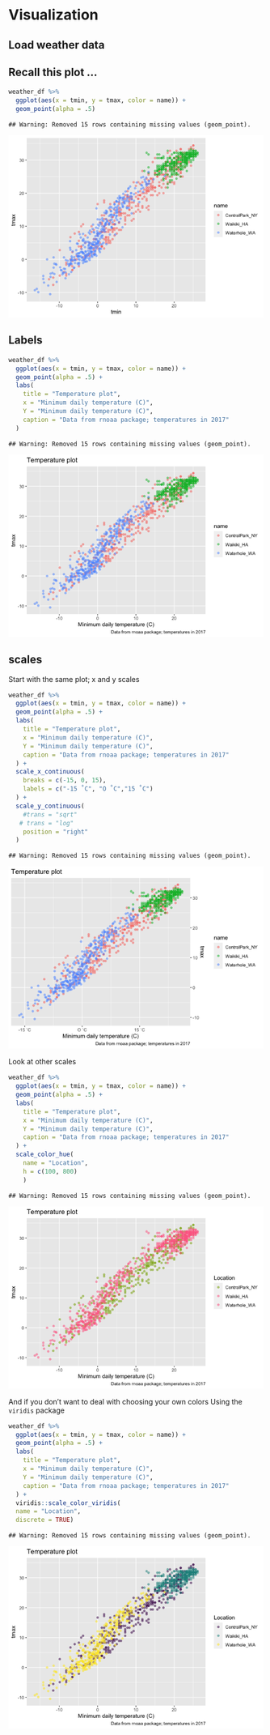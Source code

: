 Visualization
================

## Load weather data

## Recall this plot …

``` r
weather_df %>% 
  ggplot(aes(x = tmin, y = tmax, color = name)) + 
  geom_point(alpha = .5)
```

    ## Warning: Removed 15 rows containing missing values (geom_point).

![](viz_ii_files/figure-gfm/unnamed-chunk-2-1.png)<!-- -->

## Labels

``` r
weather_df %>% 
  ggplot(aes(x = tmin, y = tmax, color = name)) + 
  geom_point(alpha = .5) + 
  labs(
    title = "Temperature plot", 
    x = "Minimum daily temperature (C)",
    Y = "Minimum daily temperature (C)",
    caption = "Data from rnoaa package; temperatures in 2017"
  )
```

    ## Warning: Removed 15 rows containing missing values (geom_point).

![](viz_ii_files/figure-gfm/unnamed-chunk-3-1.png)<!-- -->

## scales

Start with the same plot; x and y scales

``` r
weather_df %>% 
  ggplot(aes(x = tmin, y = tmax, color = name)) + 
  geom_point(alpha = .5) + 
  labs(
    title = "Temperature plot", 
    x = "Minimum daily temperature (C)",
    Y = "Minimum daily temperature (C)",
    caption = "Data from rnoaa package; temperatures in 2017"
  ) + 
  scale_x_continuous(
    breaks = c(-15, 0, 15), 
    labels = c("-15 ˚C", "O ˚C","15 ˚C")
  ) + 
  scale_y_continuous(
    #trans = "sqrt"
   # trans = "log"
    position = "right"
  )
```

    ## Warning: Removed 15 rows containing missing values (geom_point).

![](viz_ii_files/figure-gfm/unnamed-chunk-4-1.png)<!-- -->

Look at other scales

``` r
weather_df %>% 
  ggplot(aes(x = tmin, y = tmax, color = name)) + 
  geom_point(alpha = .5) + 
  labs(
    title = "Temperature plot", 
    x = "Minimum daily temperature (C)",
    Y = "Minimum daily temperature (C)",
    caption = "Data from rnoaa package; temperatures in 2017"
  ) +
  scale_color_hue(
    name = "Location",
    h = c(100, 800)
    )
```

    ## Warning: Removed 15 rows containing missing values (geom_point).

![](viz_ii_files/figure-gfm/unnamed-chunk-5-1.png)<!-- -->

And if you don’t want to deal with choosing your own colors Using the
`viridis` package

``` r
weather_df %>% 
  ggplot(aes(x = tmin, y = tmax, color = name)) + 
  geom_point(alpha = .5) + 
  labs(
    title = "Temperature plot", 
    x = "Minimum daily temperature (C)",
    Y = "Minimum daily temperature (C)",
    caption = "Data from rnoaa package; temperatures in 2017"
  ) + 
  viridis::scale_color_viridis(
  name = "Location", 
  discrete = TRUE)
```

    ## Warning: Removed 15 rows containing missing values (geom_point).

![](viz_ii_files/figure-gfm/unnamed-chunk-6-1.png)<!-- -->
